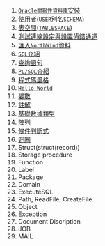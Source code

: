 1. [`Oracle關聯性資料庫`安裝](./1.DatabaseInstall/README.md)
2. [使用者(`USER`別名`SCHEMA`)](./2.CreateUser/README.md)
3. [表空間(`TABLESPACE`)](./3.TableSpace/README.md)
4. [測試連線設定與設置偵錯通道](./4.TestConnectionAndSetDebugChannel/README.md)
5. [匯入`NorthWind`資料](./5.ImportNorthWindData/README.md)
6. [`SQL`介紹](./6.IntroduceSQL/README.md)
7. [查詢語句](./7.QueryStatement/README.md)
8. [`PL/SQL`介紹](./8.IntroducePLSQL/README.md)
9. [程式碼風格](./9.CodeStyle/README.md)
10. [`Hello World`](./10.HelloWorld/README.md)
11. [變數](./11.Variable/README.md)
12. [註解](./12.Commont/README.md)
13. [基礎數據類型](./13.BasicDataType/README.md)
14. [陣列](./14.Array/README.md)
15. [條件判斷式](./15.ConditionalStatement/README.md)
16. [迴圈](./16.Loop/README.md)
17. Struct(struct(record))
18. Storage procedure
19. Function
20. Label
21. Package
22. Domain
23. ExecuteSQL
24. Path, ReadFile, CreateFile
25. Object
26. Exception
27. Document Discription
28. JOB
29. MAIL
